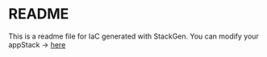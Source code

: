 # README
This is a readme file for IaC generated with StackGen.
You can modify your appStack -> [here](http://main.dev.stackgen.com/appstacks/6dd6e733-69be-48c6-833a-1503fb92ee9c)

